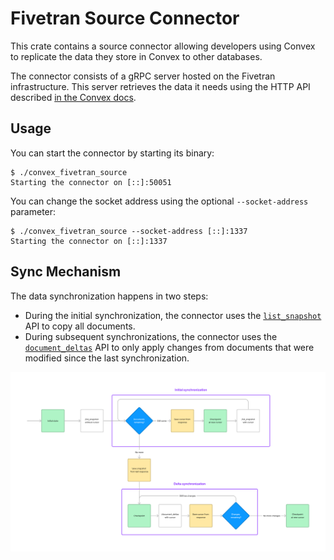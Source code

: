 # Fivetran Source Connector

This crate contains a source connector allowing developers using Convex to
replicate the data they store in Convex to other databases.

The connector consists of a gRPC server hosted on the Fivetran infrastructure.
This server retrieves the data it needs using the HTTP API described
[in the Convex docs](https://docs.convex.dev/http-api/).

## Usage

You can start the connector by starting its binary:

```
$ ./convex_fivetran_source
Starting the connector on [::]:50051
```

You can change the socket address using the optional `--socket-address`
parameter:

```
$ ./convex_fivetran_source --socket-address [::]:1337
Starting the connector on [::]:1337
```

## Sync Mechanism

The data synchronization happens in two steps:

- During the initial synchronization, the connector uses the
  [`list_snapshot`](https://docs.convex.dev/http-api/#get-apilist_snapshot) API
  to copy all documents.
- During subsequent synchronizations, the connector uses the
  [`document_deltas`](https://docs.convex.dev/http-api/#get-apidocument_deltas)
  API to only apply changes from documents that were modified since the last
  synchronization.

![Flowchart showing the synchronization mechanism.](flow.png)
